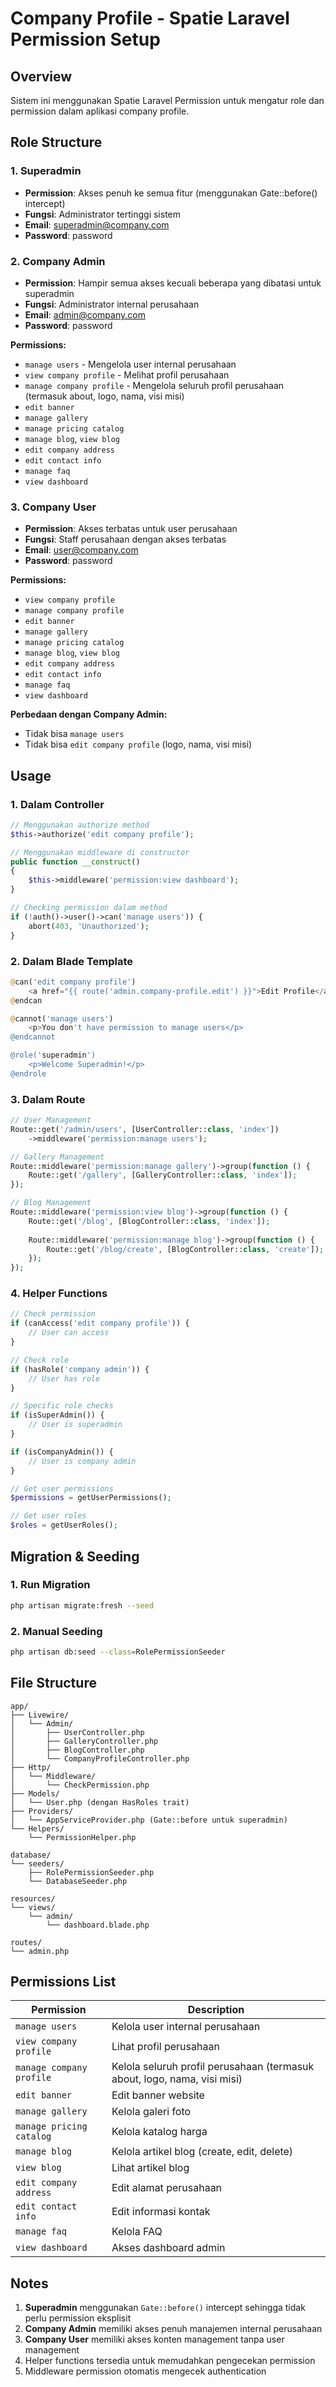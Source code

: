 # Company Profile - Spatie Laravel Permission Setup

## Overview
Sistem ini menggunakan Spatie Laravel Permission untuk mengatur role dan permission dalam aplikasi company profile.

## Role Structure

### 1. Superadmin
- **Permission**: Akses penuh ke semua fitur (menggunakan Gate::before() intercept)
- **Fungsi**: Administrator tertinggi sistem
- **Email**: superadmin@company.com
- **Password**: password

### 2. Company Admin
- **Permission**: Hampir semua akses kecuali beberapa yang dibatasi untuk superadmin
- **Fungsi**: Administrator internal perusahaan
- **Email**: admin@company.com
- **Password**: password

**Permissions:**
- `manage users` - Mengelola user internal perusahaan
- `view company profile` - Melihat profil perusahaan
- `manage company profile` - Mengelola seluruh profil perusahaan (termasuk about, logo, nama, visi misi)
- `edit banner`
- `manage gallery`
- `manage pricing catalog`
- `manage blog`, `view blog`
- `edit company address`
- `edit contact info`
- `manage faq`
- `view dashboard`

### 3. Company User
- **Permission**: Akses terbatas untuk user perusahaan
- **Fungsi**: Staff perusahaan dengan akses terbatas
- **Email**: user@company.com
- **Password**: password

**Permissions:**
- `view company profile`
- `manage company profile`
- `edit banner`
- `manage gallery`
- `manage pricing catalog`
- `manage blog`, `view blog`
- `edit company address`
- `edit contact info`
- `manage faq`
- `view dashboard`

**Perbedaan dengan Company Admin:**
- Tidak bisa `manage users`
- Tidak bisa `edit company profile` (logo, nama, visi misi)

## Usage

### 1. Dalam Controller
```php
// Menggunakan authorize method
$this->authorize('edit company profile');

// Menggunakan middleware di constructor
public function __construct()
{
    $this->middleware('permission:view dashboard');
}

// Checking permission dalam method
if (!auth()->user()->can('manage users')) {
    abort(403, 'Unauthorized');
}
```

### 2. Dalam Blade Template
```php
@can('edit company profile')
    <a href="{{ route('admin.company-profile.edit') }}">Edit Profile</a>
@endcan

@cannot('manage users')
    <p>You don't have permission to manage users</p>
@endcannot

@role('superadmin')
    <p>Welcome Superadmin!</p>
@endrole
```

### 3. Dalam Route
```php
// User Management
Route::get('/admin/users', [UserController::class, 'index'])
    ->middleware('permission:manage users');

// Gallery Management
Route::middleware('permission:manage gallery')->group(function () {
    Route::get('/gallery', [GalleryController::class, 'index']);
});

// Blog Management
Route::middleware('permission:view blog')->group(function () {
    Route::get('/blog', [BlogController::class, 'index']);
    
    Route::middleware('permission:manage blog')->group(function () {
        Route::get('/blog/create', [BlogController::class, 'create']);
    });
});
```

### 4. Helper Functions
```php
// Check permission
if (canAccess('edit company profile')) {
    // User can access
}

// Check role
if (hasRole('company admin')) {
    // User has role
}

// Specific role checks
if (isSuperAdmin()) {
    // User is superadmin
}

if (isCompanyAdmin()) {
    // User is company admin
}

// Get user permissions
$permissions = getUserPermissions();

// Get user roles
$roles = getUserRoles();
```

## Migration & Seeding

### 1. Run Migration
```bash
php artisan migrate:fresh --seed
```

### 2. Manual Seeding
```bash
php artisan db:seed --class=RolePermissionSeeder
```

## File Structure

```
app/
├── Livewire/
│   └── Admin/
│       ├── UserController.php
│       ├── GalleryController.php
│       ├── BlogController.php
│       └── CompanyProfileController.php
├── Http/
│   └── Middleware/
│       └── CheckPermission.php
├── Models/
│   └── User.php (dengan HasRoles trait)
├── Providers/
│   └── AppServiceProvider.php (Gate::before untuk superadmin)
└── Helpers/
    └── PermissionHelper.php

database/
└── seeders/
    ├── RolePermissionSeeder.php
    └── DatabaseSeeder.php

resources/
└── views/
    └── admin/
        └── dashboard.blade.php

routes/
└── admin.php
```

## Permissions List

| Permission | Description |
|------------|-------------|
| `manage users` | Kelola user internal perusahaan |
| `view company profile` | Lihat profil perusahaan |
| `manage company profile` | Kelola seluruh profil perusahaan (termasuk about, logo, nama, visi misi) |
| `edit banner` | Edit banner website |
| `manage gallery` | Kelola galeri foto |
| `manage pricing catalog` | Kelola katalog harga |
| `manage blog` | Kelola artikel blog (create, edit, delete) |
| `view blog` | Lihat artikel blog |
| `edit company address` | Edit alamat perusahaan |
| `edit contact info` | Edit informasi kontak |
| `manage faq` | Kelola FAQ |
| `view dashboard` | Akses dashboard admin |

## Notes

1. **Superadmin** menggunakan `Gate::before()` intercept sehingga tidak perlu permission eksplisit
2. **Company Admin** memiliki akses penuh manajemen internal perusahaan
3. **Company User** memiliki akses konten management tanpa user management
4. Helper functions tersedia untuk memudahkan pengecekan permission
5. Middleware permission otomatis mengecek authentication
